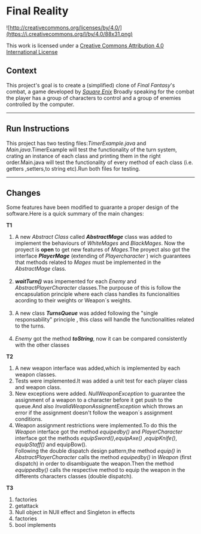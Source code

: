 Final Reality
=============

![http://creativecommons.org/licenses/by/4.0/](https://i.creativecommons.org/l/by/4.0/88x31.png)

This work is licensed under a 
[Creative Commons Attribution 4.0 International License](http://creativecommons.org/licenses/by/4.0/)

Context
-------

This project's goal is to create a (simplified) clone of _Final Fantasy_'s combat, a game developed
by [_Square Enix_](https://www.square-enix.com)
Broadly speaking for the combat the player has a group of characters to control and a group of 
enemies controlled by the computer.

------

Run Instructions
-------

This project has two testing files:<em>TimerExample.java</em> and  <em>Main.java</em>.TimerExample will test the 
functionality of the turn system, crating an instance of each class and printing them in the right order.Main.java will 
test the functionality of  every method of each class (i.e. getters ,setters,to string etc).Run both files for testing. 


------
Changes
-------
Some features have been modified to guarante a proper design of the software.Here is  a quick summary of the main 
changes: 

<b>T1</b>
<ol>
<li> A new <em>Abstract Class </em>  called <b><em>AbstractMage</em></b>  class was added to implement the behaviours of 
<em>WhiteMages</em> and  <em>BlackMages</em>. Now the proyect is <b>open</b>
to get new features of <em>Mages</em>.The proyect also got the interface <b><em>PlayerMage</em></b> (extending 
of <em>Playercharacter</em> ) wich guarantees that  methods related to <em>Mages</em> must be implemented in the 
<em>AbstractMage</em> class.</li>
<br>
<li> <b><em>waitTurn()</em></b> was impemented for each <em>Enemy</em> and  <em>AbstractPlayerCharacter</em> 
 classes.The purpouse of this is follow the encapsulation principle where each class handles its funcionalities acording to their weights 
or Weapon´s weights. </li>
<br>
<li> A new class  <b><em>TurnsQueue</em></b> was added following the "single responsability" principle , this class will 
handle the functionalities related to the turns.</li><br>
<li><em>Enemy</em> got  the  method  <b><em>toString</em></b>, now it can be compared consistently with 
the other classes</li>
</ol>

<b>T2</b>
<ol>
<li>A new weapon interface was added,which is implemented by each weapon classes.</li>
<li>Tests were implemented.It was added a unit test for each  player class  and weapon class.</li>

<li> New exceptions were added. <em>NullWeaponException</em> to guarantee the assignment of a weapon to a character
 before it get push to the queue.And also <em>InvalidWeaponAssignentException</em> which throws an error if
the assignment doesn't follow the weapon´s assignment conditions.</li>

<li>Weapon assignment restrictions were implemented.To do this the
<em>Weapon</em> interface got the method <em>equipedby()</em> and  <em>PlayerCharacter</em> 
interface got the methods <em>equipSword()</em>,<em>equipAxe()</em> 
,<em>equipKnife()</em>, <em>equipStaff()</em> and equipBow()</em>.<br>
Following the double dispatch design pattern,the method <em>equip()</em> in <em>AbstractPlayerCharacter</em> calls the method <em>equipedby()</em>
in <em>Weapon</em> (first dispatch) in order to disambiguate the weapon.Then the method 
<em>equippedby()</em> calls the respective method to equip the weapon in the 
differents characters classes (double dispatch).</li>
</ol>

<b>T3</b>
<ol>
<li>factories</li>
<li>getattack</li>
<li>Null object in NUll effect and Singleton in effects</li>
<li>factories</li>
<li> bool implements </li>
</ol>